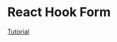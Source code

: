 # React Hook Form

[Tutorial](https://www.freecodecamp.org/news/how-to-create-forms-in-react-using-react-hook-form/)